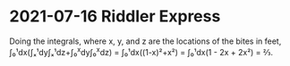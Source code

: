 2021-07-16 Riddler Express
==========================
Doing the integrals, where x, y, and z are the locations of the bites in
feet,
∫₀¹dx(∫ₓ¹dy∫ₓ¹dz+∫₀<sup>x</sup>dy∫₀<sup>x</sup>dz) =
∫₀¹dx((1-x)²+x²) = ∫₀¹dx(1 - 2x + 2x²) = ⅔.
